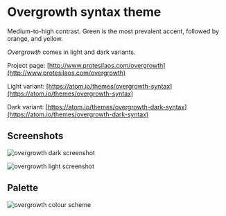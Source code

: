 # Overgrowth syntax theme

Medium-to-high contrast. Green is the most prevalent accent, followed by orange, and yellow.

*Overgrowth* comes in light and dark variants.

Project page: [http://www.protesilaos.com/overgrowth](http://www.protesilaos.com/overgrowth)

Light variant: [https://atom.io/themes/overgrowth-syntax](https://atom.io/themes/overgrowth-syntax)

Dark variant: [https://atom.io/themes/overgrowth-dark-syntax](https://atom.io/themes/overgrowth-dark-syntax)

## Screenshots

![overgrowth dark screenshot](https://raw.githubusercontent.com/protesilaos/prot16/master/overgrowth/img/overgrowth_dark_sample.png)

![overgrowth light screenshot](https://raw.githubusercontent.com/protesilaos/prot16/master/overgrowth/img/overgrowth_light_sample.png)

## Palette

![overgrowth colour scheme](https://raw.githubusercontent.com/protesilaos/prot16/master/overgrowth/img/overgrowth_colours.png)
